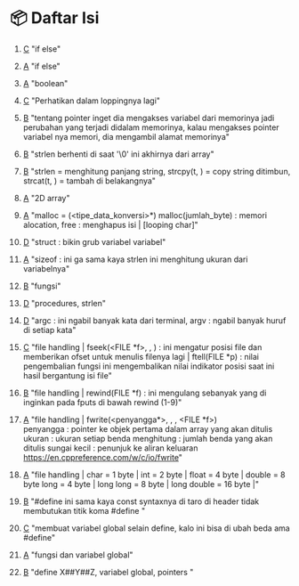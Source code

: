 # 📦 Daftar Isi

1. [C](./1.c) "if else"
2. [A](./2.c) "if else"
3. [A](./3.c) "boolean"
4. [C](./4.c) "Perhatikan dalam loppingnya lagi"
5. [B](./5.c) "tentang pointer inget dia mengakses variabel dari memorinya
   jadi perubahan yang terjadi didalam memorinya, kalau mengakses
   pointer variabel nya memori, dia mengambil alamat memorinya"
6. [B](./6.c) "strlen berhenti di saat '\0' ini akhirnya dari array"
7. [B](./7.c) "strlen = menghitung panjang string, strcpy(t, <isinya>) = copy string
   ditimbun, strcat(t, <isinya>) = tambah di belakangnya"
8. [A](./8.c) "2D array"
9. [A](./9.c) "malloc <NamaVariabel> = (<tipe_data_konversi>\*) malloc(jumlah_byte) :
   memori alocation, free : menghapus isi | [looping char]"

10. [D](./10.c) "struct : bikin grub variabel variabel"
11. [A](./11.c) "sizeof : ini ga sama kaya strlen ini menghitung ukuran dari variabelnya"
12. [B](./12.c) "fungsi"
13. [D](./13.c) "procedures, strlen"
14. [D](./14.c) "argc : ini ngabil banyak kata dari terminal, argv : ngabil banyak huruf
    di setiap kata"
15. [C](./15.c) "file handling | fseek(<FILE *f>, <offset>, <whence position>) : ini mengatur
    posisi file dan memberikan ofset untuk menulis filenya lagi | ftell(FILE *p) :
    nilai pengembalian fungsi ini mengembalikan nilai indikator posisi saat
    ini hasil bergantung isi file"
16. [B](./16.c) "file handling | rewind(FILE \*f) : ini mengulang sebanyak yang di inginkan pada
    fputs di bawah rewind (1-9)"
17. [A](./17.c) "file handling | fwrite(<penyangga*>, <ukuran>, <penghitung>, <FILE *f>)  
     penyangga : pointer ke objek pertama dalam array yang akan ditulis
    ukuran : ukuran setiap benda
    menghitung : jumlah benda yang akan ditulis
    sungai kecil : penunjuk ke aliran keluaran
    https://en.cppreference.com/w/c/io/fwrite"
18. [A](./18.c) "file handling | char = 1 byte | int = 2 byte | float = 4 byte | double = 8 byte
    long = 4 byte | long long = 8 byte | long double = 16 byte |"
19. [B](./19.c) "#define ini sama kaya const syntaxnya di taro di header tidak membutukan titik koma
    #define <namaVariabel> <isi>"
20. [C](./20.c) "membuat variabel global selain define, kalo ini bisa di ubah beda ama #define"
21. [A](./21.c) "fungsi dan variabel global"
22. [B](./22.c) "define X##Y##Z, variabel global, pointers "

<!-- < = kurang dari
> = ini lebih dari -->
